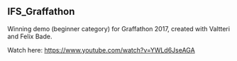 ## IFS_Graffathon
Winning demo (beginner category) for Graffathon 2017, created with Valtteri and Felix Bade.

Watch here:
https://www.youtube.com/watch?v=YWLd6JseAGA
